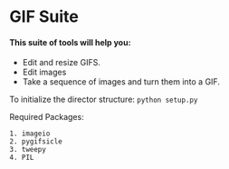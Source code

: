 # GIF Suite
#### This suite of tools will help you:

* Edit and resize GIFS.
* Edit images
* Take a sequence of images and turn them into a GIF.

To initialize the director structure:
`python setup.py`

Required Packages:

    1. imageio
    2. pygifsicle
    3. tweepy
    4. PIL
    
